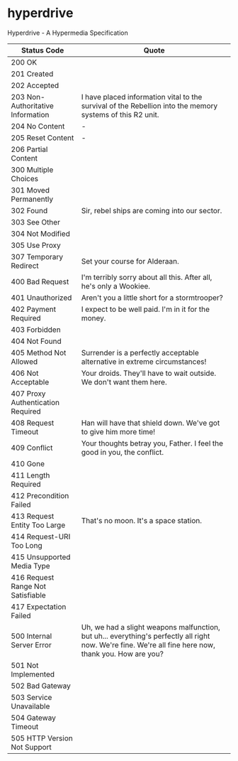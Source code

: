 # hyperdrive
Hyperdrive - A Hypermedia Specification

Status Code                         | Quote
------------------------------------|-----------------------------------------------------------------------
200 OK                              |
201 Created                         |
202 Accepted                        |
203 Non-Authoritative Information   | I have placed information vital to the survival of the Rebellion into the memory systems of this R2 unit.
204 No Content                      | -
205 Reset Content                   | -
206 Partial Content                 |
300 Multiple Choices                |
301 Moved Permanently               |
302 Found                           | Sir, rebel ships are coming into our sector.
303 See Other                       |
304 Not Modified                    |
305 Use Proxy                       |
307 Temporary Redirect              | Set your course for Alderaan.
400 Bad Request                     | I'm terribly sorry about all this. After all, he's only a Wookiee.
401 Unauthorized                    | Aren't you a little short for a stormtrooper?
402 Payment Required                | I expect to be well paid. I'm in it for the money.
403 Forbidden                       |
404 Not Found                       |
405 Method Not Allowed              | Surrender is a perfectly acceptable alternative in extreme circumstances!
406 Not Acceptable                  | Your droids. They'll have to wait outside. We don't want them here.
407 Proxy Authentication Required   |
408 Request Timeout                 | Han will have that shield down. We've got to give him more time!
409 Conflict                        | Your thoughts betray you, Father. I feel the good in you, the conflict.
410 Gone                            |
411 Length Required                 |
412 Precondition Failed             |
413 Request Entity Too Large        | That's no moon. It's a space station.
414 Request-URI Too Long            |
415 Unsupported Media Type          |
416 Request Range Not Satisfiable   |
417 Expectation Failed              |
500 Internal Server Error           | Uh, we had a slight weapons malfunction, but uh... everything's perfectly all right now. We're fine. We're all fine here now, thank you. How are you?
501 Not Implemented                 |
502 Bad Gateway                     |
503 Service Unavailable             |
504 Gateway Timeout                 |
505 HTTP Version Not Support        |
